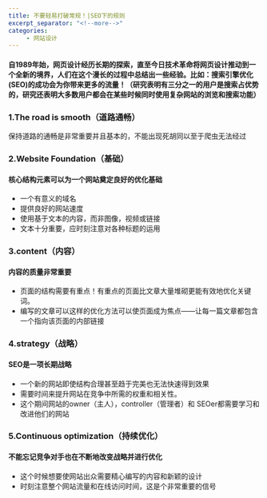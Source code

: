 ```yaml
---
title: 不要轻易打破常规！|SEO下的规则
excerpt_separator: "<!--more-->"
categories:
     - 网站设计
---
```


#### 自1989年始，网页设计经历长期的探索，直至今日技术革命将网页设计推动到一个全新的境界，人们在这个漫长的过程中总结出一些经验。**比如：搜索引擎优化(SEO)的成功会为你带来更多的流量！**（研究表明有三分之一的用户是搜索占优势的，研究还表明大多数用户都会在某些时候同时使用复杂网站的浏览和搜索功能）
<!--more-->
### 1.The road is smooth（道路通畅）

保持道路的通畅是非常重要并且基本的，不能出现死胡同以至于爬虫无法经过

### 2.Website Foundation（基础）

#### 核心结构元素可以为一个网站奠定良好的优化基础

- 一个有意义的域名
- 提供良好的网站速度
- 使用基于文本的内容，而非图像，视频或链接
- 文本十分重要，应时刻注意对各种标题的运用

### 3.content（内容）

#### 内容的质量非常重要

- 页面的结构需要有重点！有重点的页面比文章大量堆砌更能有效地优化关键词。
- 编写的文章可以这样的优化方法可以使页面成为焦点——让每一篇文章都包含一个指向该页面的内部链接

### 4.strategy（战略）

#### SEO是一项长期战略

- 一个新的网站即使结构合理甚至趋于完美也无法快速得到效果
- 需要时间来提升网站在竞争中所需的权重和相关性。
- 这个期间网站的owner（主人），controller（管理者）和 SEOer都需要学习和改进他们的网站

### 5.Continuous optimization（持续优化）

#### 不能忘记竞争对手也在不断地改变战略并进行优化

- 这个时候想要使网站出众需要精心编写的内容和新颖的设计
- 时刻注意整个网站流量和在线访问时间，这是个非常重要的信号